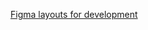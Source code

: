 [Figma layouts for development](https://www.figma.com/proto/JotfIdyr8gOjfOnZqp5Vs5/Simple-(Copy)?node-id=1-456&t=bZl3XJouO2pZ8PHp-1)
